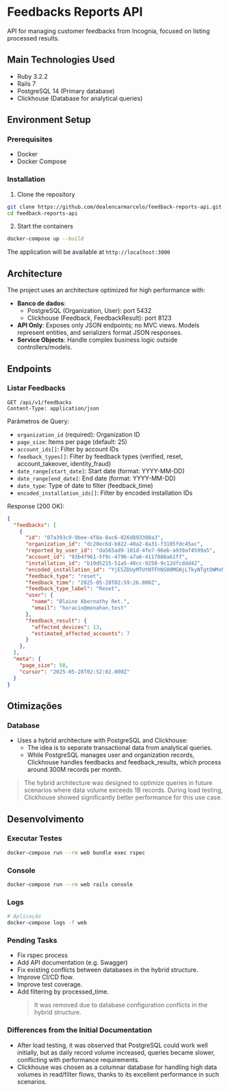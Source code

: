# Feedbacks Reports API

API for managing customer feedbacks from Incognia, focused on listing processed results.

## Main Technologies Used
- Ruby 3.2.2
- Rails 7
- PostgreSQL 14 (Primary database)
- Clickhouse (Database for analytical queries)

## Environment Setup
### Prerequisites
- Docker
- Docker Compose

### Installation
1. Clone the repository

```bash
git clone https://github.com/dealencarmarcelo/feedback-reports-api.git
cd feedback-reports-api
```

2. Start the containers
```bash
docker-compose up --build
```

The application will be available at `http://localhost:3000`

## Architecture

The project uses an architecture optimized for high performance with:

- **Banco de dados**: 
  - PostgreSQL (Organization, User): port 5432
  - Clickhouse (Feedback, FeedbackResult): port 8123
- **API Only**: Exposes only JSON endpoints; no MVC views. Models represent entities, and serializers format JSON
responses.
- **Service Objects**: Handle complex business logic outside controllers/models.

## Endpoints

### Listar Feedbacks

```http
GET /api/v1/feedbacks
Content-Type: application/json
```

Parâmetros de Query:
- `organization_id` (required): Organization ID
- `page_size`:  Items per page (default: 25)
- `account_ids[]`: Filter by account IDs
- `feedback_types[]`: Filter by feedback types (verified, reset, account_takeover, identity_fraud)
- `date_range[start_date]`: Start date (format: YYYY-MM-DD)
- `date_range[end_date]`: End date (format: YYYY-MM-DD)
- `date_type`: Type of date to filter (feedback_time)
- `encoded_installation_ids[]`: Filter by encoded installation IDs

Response (200 OK):
```json
{
  "feedbacks": [
    {
      "id": "07a393c9-9bee-4f8a-8ac6-026d893308a3",
      "organization_id": "dc20ec6d-b822-40a2-8a31-f3105fdc45ac",
      "reported_by_user_id": "da565ad9-101d-4fe7-96eb-a939af4599a5",
      "account_id": "93b4f961-5f9c-4796-a7a6-4117088a61ff",
      "installation_id": "b19d5215-51a5-40cc-9258-9c12dfcddd42",
      "encoded_installation_id": "YjE5ZDUyMTUtNTFhNS00MGNjLTkyNTgtOWMxMmRmY2RkZDQyOjA3MmIwOGI0LTg5ZWYtNDViYy1iODJmLTk3NGRkZjA0MjE1NQ==",
      "feedback_type": "reset",
      "feedback_time": "2025-05-28T02:59:26.000Z",
      "feedback_type_label": "Reset",
      "user": {
        "name": "Blaine Abernathy Ret.",
        "email": "horacio@monahan.test"
      },
      "feedback_result": {
        "affected_devices": 13,
        "estimated_affected_accounts": 7
      }
    },
  ],
  "meta": {
    "page_size": 50,
    "cursor": "2025-05-28T02:52:02.000Z"
  }
}
```

## Otimizações

### Database
- Uses a hybrid architecture with PostgreSQL and Clickhouse:
  - The idea is to separate transactional data from analytical queries.
  - While PostgreSQL manages user and organization records, Clickhouse handles feedbacks and feedback_results, which process around 300M records per month.

> The hybrid architecture was designed to optimize queries in future scenarios where data volume exceeds 1B records.
> During load testing, Clickhouse showed significantly better performance for this use case.


## Desenvolvimento

### Executar Testes

```bash
docker-compose run --rm web bundle exec rspec
```

### Console

```bash
docker-compose run --rm web rails console
```

### Logs

```bash
# Aplicação
docker-compose logs -f web
```

### Pending Tasks

- Fix rspec process
- Add API documentation (e.g. Swagger)
- Fix existing conflicts between databases in the hybrid structure.
- Improve CI/CD flow.
- Improve test coverage.
- Add filtering by processed_time.
    > It was removed due to database configuration conflicts in the hybrid structure.

### Differences from the Initial Documentation
- After load testing, it was observed that PostgreSQL could work well initially, but as daily record volume increased, queries became slower, conflicting with performance requirements.
- Clickhouse was chosen as a columnar database for handling high data volumes in read/filter flows, thanks to its excellent performance in such scenarios.